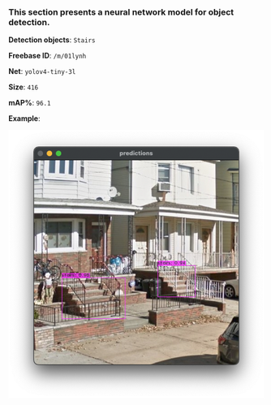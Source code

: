 ### This section presents a neural network model for object detection.

**Detection objects**: `Stairs`

**Freebase ID**: `/m/01lynh`

**Net**: `yolov4-tiny-3l`

**Size**: `416`

**mAP%**: `96.1`

**Example**:

![example](./example.png)
